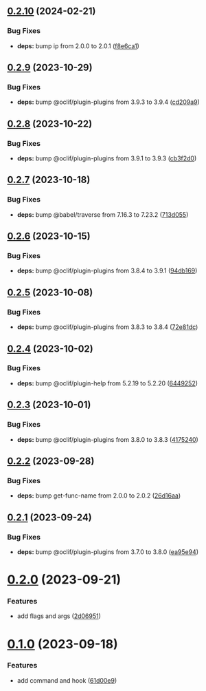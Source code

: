 ## [0.2.10](https://github.com/oclif/plugin-test-core-v1/compare/0.2.9...0.2.10) (2024-02-21)


### Bug Fixes

* **deps:** bump ip from 2.0.0 to 2.0.1 ([f8e6ca1](https://github.com/oclif/plugin-test-core-v1/commit/f8e6ca11afdcffe76d3e5de5158444c77649f12e))



## [0.2.9](https://github.com/oclif/plugin-test-core-v1/compare/0.2.8...0.2.9) (2023-10-29)


### Bug Fixes

* **deps:** bump @oclif/plugin-plugins from 3.9.3 to 3.9.4 ([cd209a9](https://github.com/oclif/plugin-test-core-v1/commit/cd209a9bb96e478513beb85a510be9f711ab897a))



## [0.2.8](https://github.com/oclif/plugin-test-core-v1/compare/0.2.7...0.2.8) (2023-10-22)


### Bug Fixes

* **deps:** bump @oclif/plugin-plugins from 3.9.1 to 3.9.3 ([cb3f2d0](https://github.com/oclif/plugin-test-core-v1/commit/cb3f2d051478a5843fc854ba76d2e23f44d9391d))



## [0.2.7](https://github.com/oclif/plugin-test-core-v1/compare/0.2.6...0.2.7) (2023-10-18)


### Bug Fixes

* **deps:** bump @babel/traverse from 7.16.3 to 7.23.2 ([713d055](https://github.com/oclif/plugin-test-core-v1/commit/713d05506f9440d1f3edb1f469b081b6c5977aff))



## [0.2.6](https://github.com/oclif/plugin-test-core-v1/compare/0.2.5...0.2.6) (2023-10-15)


### Bug Fixes

* **deps:** bump @oclif/plugin-plugins from 3.8.4 to 3.9.1 ([94db169](https://github.com/oclif/plugin-test-core-v1/commit/94db1693d00759cca1cc75bc02df34885cb603c7))



## [0.2.5](https://github.com/oclif/plugin-test-core-v1/compare/0.2.4...0.2.5) (2023-10-08)


### Bug Fixes

* **deps:** bump @oclif/plugin-plugins from 3.8.3 to 3.8.4 ([72e81dc](https://github.com/oclif/plugin-test-core-v1/commit/72e81dcf8d33f0a6a776bf34878a1cb86cdf2c3e))



## [0.2.4](https://github.com/oclif/plugin-test-core-v1/compare/0.2.3...0.2.4) (2023-10-02)


### Bug Fixes

* **deps:** bump @oclif/plugin-help from 5.2.19 to 5.2.20 ([6449252](https://github.com/oclif/plugin-test-core-v1/commit/64492522908b0563807e8793d1882e570bc10458))



## [0.2.3](https://github.com/oclif/plugin-test-core-v1/compare/0.2.2...0.2.3) (2023-10-01)


### Bug Fixes

* **deps:** bump @oclif/plugin-plugins from 3.8.0 to 3.8.3 ([4175240](https://github.com/oclif/plugin-test-core-v1/commit/4175240cd48e5da8526e86fabf14109b334d0e34))



## [0.2.2](https://github.com/oclif/plugin-test-core-v1/compare/0.2.1...0.2.2) (2023-09-28)


### Bug Fixes

* **deps:** bump get-func-name from 2.0.0 to 2.0.2 ([26d16aa](https://github.com/oclif/plugin-test-core-v1/commit/26d16aa518bc3964680bc4dc374c972cbfeb017e))



## [0.2.1](https://github.com/oclif/plugin-test-core-v1/compare/0.2.0...0.2.1) (2023-09-24)


### Bug Fixes

* **deps:** bump @oclif/plugin-plugins from 3.7.0 to 3.8.0 ([ea95e94](https://github.com/oclif/plugin-test-core-v1/commit/ea95e949e2daa3d9f6fbec2fc0158be7cecb3442))



# [0.2.0](https://github.com/oclif/plugin-test-core-v1/compare/0.1.0...0.2.0) (2023-09-21)


### Features

* add flags and args ([2d06951](https://github.com/oclif/plugin-test-core-v1/commit/2d06951491c7f0b205eac0b24a74d25abd349023))



# [0.1.0](https://github.com/oclif/plugin-test-core-v1/compare/61d00e92628f0292548c67923700337dfb06362a...0.1.0) (2023-09-18)


### Features

* add command and hook ([61d00e9](https://github.com/oclif/plugin-test-core-v1/commit/61d00e92628f0292548c67923700337dfb06362a))



